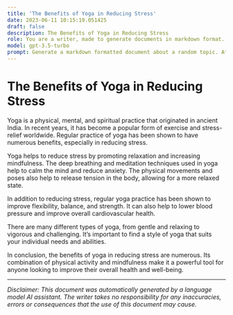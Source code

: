 ```yaml
---
title: 'The Benefits of Yoga in Reducing Stress'
date: 2023-06-11 10:15:19.051425
draft: false
description: The Benefits of Yoga in Reducing Stress
role: You are a writer, made to generate documents in markdown format. It is very important that all of the documents you generate are in valid markdown format.
model: gpt-3.5-turbo
prompt: Generate a markdown formatted document about a random topic. At the bottom, include a disclaimer explaining that the document was generated by you. The first line of the document should be the title. Make sure that the entire document is in proper markdown format, using a mix of various tags to make the document visually appealing.
---
```


# The Benefits of Yoga in Reducing Stress

Yoga is a physical, mental, and spiritual practice that originated in ancient India. In recent years, it has become a popular form of exercise and stress-relief worldwide. Regular practice of yoga has been shown to have numerous benefits, especially in reducing stress. 

Yoga helps to reduce stress by promoting relaxation and increasing mindfulness. The deep breathing and meditation techniques used in yoga help to calm the mind and reduce anxiety. The physical movements and poses also help to release tension in the body, allowing for a more relaxed state. 

In addition to reducing stress, regular yoga practice has been shown to improve flexibility, balance, and strength. It can also help to lower blood pressure and improve overall cardiovascular health. 

There are many different types of yoga, from gentle and relaxing to vigorous and challenging. It’s important to find a style of yoga that suits your individual needs and abilities. 

In conclusion, the benefits of yoga in reducing stress are numerous. Its combination of physical activity and mindfulness make it a powerful tool for anyone looking to improve their overall health and well-being. 

***
*Disclaimer: This document was automatically generated by a language model AI assistant. The writer takes no responsibility for any inaccuracies, errors or consequences that the use of this document may cause.*